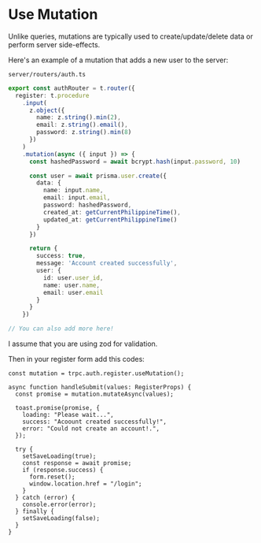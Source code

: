 # Use Mutation

Unlike queries, mutations are typically used to create/update/delete data or perform server side-effects.

Here's an example of a mutation that adds a new user to the server:

`server/routers/auth.ts`

```ts
export const authRouter = t.router({
  register: t.procedure
    .input(
      z.object({
        name: z.string().min(2),
        email: z.string().email(),
        password: z.string().min(8)
      })
    )
    .mutation(async ({ input }) => {
      const hashedPassword = await bcrypt.hash(input.password, 10)

      const user = await prisma.user.create({
        data: {
          name: input.name,
          email: input.email,
          password: hashedPassword,
          created_at: getCurrentPhilippineTime(),
          updated_at: getCurrentPhilippineTime()
        }
      })

      return {
        success: true,
        message: 'Account created successfully',
        user: {
          id: user.user_id,
          name: user.name,
          email: user.email
        }
      }
    })

// You can also add more here!
```

I assume that you are using zod for validation.

Then in your register form add this codes:

```tsx
const mutation = trpc.auth.register.useMutation();

async function handleSubmit(values: RegisterProps) {
  const promise = mutation.mutateAsync(values);

  toast.promise(promise, {
    loading: "Please wait...",
    success: "Acoount created successfully!",
    error: "Could not create an account!.",
  });

  try {
    setSaveLoading(true);
    const response = await promise;
    if (response.success) {
      form.reset();
      window.location.href = "/login";
    }
  } catch (error) {
    console.error(error);
  } finally {
    setSaveLoading(false);
  }
}
```
